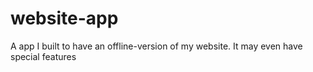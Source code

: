 # website-app
A app I built to have an offline-version of my website. It may even have special features

